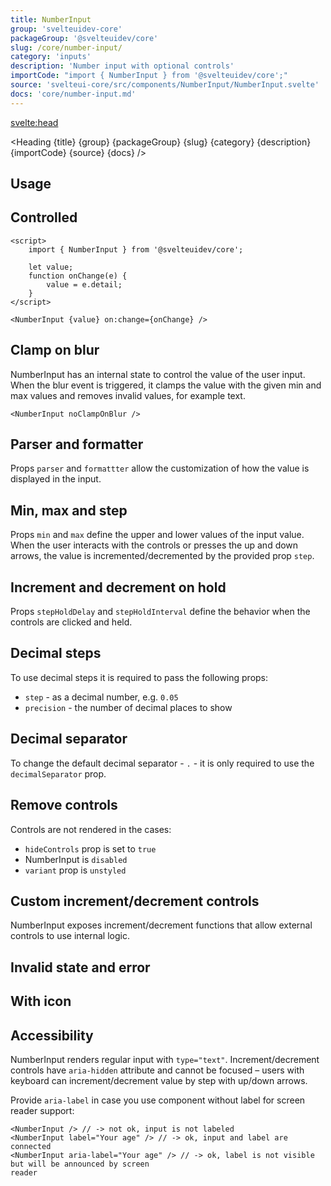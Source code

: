 ```yaml
---
title: NumberInput
group: 'svelteuidev-core'
packageGroup: '@svelteuidev/core'
slug: /core/number-input/
category: 'inputs'
description: 'Number input with optional controls'
importCode: "import { NumberInput } from '@svelteuidev/core';"
source: 'svelteui-core/src/components/NumberInput/NumberInput.svelte'
docs: 'core/number-input.md'
---
```


<script>
    import { Demo, NumberInputDemos } from '@svelteuidev/demos';
	import { Heading } from "$lib/components";
</script>

<svelte:head>
  <title>{title} - SvelteUI</title>
</svelte:head>

<Heading {title} {group} {packageGroup} {slug} {category} {description} {importCode} {source} {docs} />

## Usage

<Demo demo={NumberInputDemos.configurator} />

## Controlled

```svelte
<script>
	import { NumberInput } from '@svelteuidev/core';

	let value;
	function onChange(e) {
		value = e.detail;
	}
</script>

<NumberInput {value} on:change={onChange} />
```

## Clamp on blur

NumberInput has an internal state to control the value of the user input. When the blur event is triggered, it clamps the value with the given min and max values and removes invalid values, for example text.

```svelte
<NumberInput noClampOnBlur />
```

## Parser and formatter

Props `parser` and `formattter` allow the customization of how the value is displayed in the input.

<Demo demo={NumberInputDemos.parser} />

## Min, max and step

Props `min` and `max` define the upper and lower values of the input value. When the user interacts with the controls or presses the up and down arrows, the value is incremented/decremented by the provided prop `step`.

<Demo demo={NumberInputDemos.minmax} />

## Increment and decrement on hold

Props `stepHoldDelay` and `stepHoldInterval` define the behavior when the controls are clicked and held.

<Demo demo={NumberInputDemos.hold} />

## Decimal steps

To use decimal steps it is required to pass the following props:

- `step` - as a decimal number, e.g. `0.05`
- `precision` - the number of decimal places to show

<Demo demo={NumberInputDemos.decimal} />

## Decimal separator

To change the default decimal separator - `.` - it is only required to use the `decimalSeparator` prop.

<Demo demo={NumberInputDemos.separator} />

## Remove controls

Controls are not rendered in the cases:

- `hideControls` prop is set to `true`
- NumberInput is `disabled`
- `variant` prop is `unstyled`

<Demo demo={NumberInputDemos.controls} />

## Custom increment/decrement controls

NumberInput exposes increment/decrement functions that allow external controls to use internal logic.

<Demo demo={NumberInputDemos.externalcontrols} />

## Invalid state and error

<Demo demo={NumberInputDemos.invalid} />

## With icon

<Demo demo={NumberInputDemos.icon} />

## Accessibility

NumberInput renders regular input with `type="text"`. Increment/decrement controls have `aria-hidden` attribute and cannot be focused – users with keyboard can increment/decrement value by step with up/down arrows.

Provide `aria-label` in case you use component without label for screen reader support:

```svelte
<NumberInput /> // -> not ok, input is not labeled
<NumberInput label="Your age" /> // -> ok, input and label are connected
<NumberInput aria-label="Your age" /> // -> ok, label is not visible but will be announced by screen
reader
```
